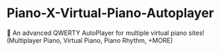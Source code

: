 # Piano-X-Virtual-Piano-Autoplayer
🎹 An advanced QWERTY AutoPlayer for multiple virtual piano sites! (Multiplayer Piano, Virtual Piano, Piano Rhythm, +MORE)
